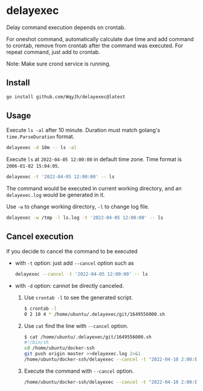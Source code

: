 # delayexec

Delay command execution depends on crontab.

For oneshot command, automatically calculate due time and add command to crontab, remove from crontab after the command was executed. For repeat command, just add to crontab.

Note: Make sure crond service is running.

## Install

```bash
go install github.com/WqyJh/delayexec@latest
```

## Usage

Execute `ls -al` after 10 minute. Duration must match golang's `time.ParseDuration` format.

```bash
delayexec -d 10m -- ls -al
```

Execute `ls` at `2022-04-05 12:00:00` in default time zone. Time format is `2006-01-02 15:04:05`.

```bash
delayexec -t '2022-04-05 12:00:00' -- ls
```

The command would be executed in current working directory, and an `delayexec.log` would be generated in it.

Use `-w` to change working directory, `-l` to change log file.

```bash
delayexec -w /tmp -l ls.log -t '2022-04-05 12:00:00' -- ls
```

## Cancel execution

If you decide to cancel the command to be executed

- with `-t` option: just add `--cancel` option such as

    ```bash
    delayexec --cancel -t '2022-04-05 12:00:00' -- ls
    ```
- with `-d` option: cannot be directly canceled.

    1. Use `crontab -l` to see the generated script.
        ```bash
        $ crontab -l
        0 2 10 4 * /home/ubuntu/.delayexec/git/1649556000.sh
        ```
    2. Use `cat` find the line with `--cancel` option.
        ```bash
        $ cat /home/ubuntu/.delayexec/git/1649556000.sh
        #!/bin/sh
        cd /home/ubuntu/docker-ssh
        git push origin master >>delayexec.log 2>&1
        /home/ubuntu/docker-ssh/delayexec --cancel -t "2022-04-10 2:00:00" -- ls -al >>delayexec.log 2>&1
        ```

    3. Execute the command with `--cancel` option.

        ```bash
        /home/ubuntu/docker-ssh/delayexec --cancel -t "2022-04-10 2:00:00" -- ls -al
        ```
